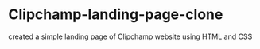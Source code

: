 # Clipchamp-landing-page-clone
created a simple landing page of Clipchamp website using HTML and CSS

